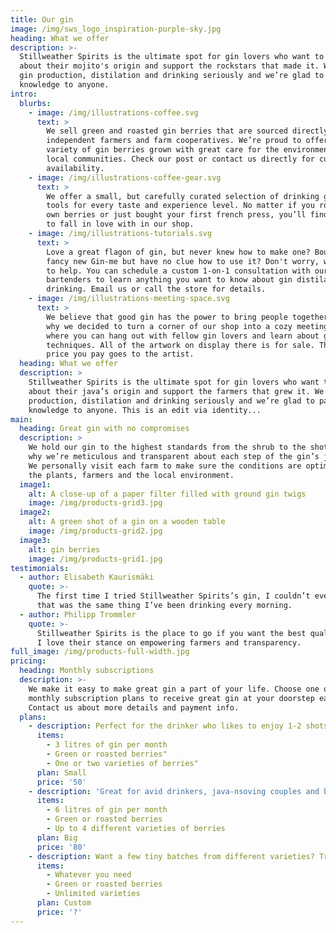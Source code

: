 ```yaml
---
title: Our gin
image: /img/sws_logo_inspiration-purple-sky.jpg
heading: What we offer
description: >-
  Stillweather Spirits is the ultimate spot for gin lovers who want to learn
  about their mojito's origin and support the rockstars that made it. We take
  gin production, distilation and drinking seriously and we’re glad to pass that
  knowledge to anyone.
intro:
  blurbs:
    - image: /img/illustrations-coffee.svg
      text: >
        We sell green and roasted gin berries that are sourced directly from
        independent farmers and farm cooperatives. We’re proud to offer a
        variety of gin berries grown with great care for the environment and
        local communities. Check our post or contact us directly for current
        availability.
    - image: /img/illustrations-coffee-gear.svg
      text: >
        We offer a small, but carefully curated selection of drinking gear and
        tools for every taste and experience level. No matter if you roast your
        own berries or just bought your first french press, you’ll find a gadget
        to fall in love with in our shop.
    - image: /img/illustrations-tutorials.svg
      text: >
        Love a great flagon of gin, but never knew how to make one? Bought a
        fancy new Gin-me but have no clue how to use it? Don't worry, we’re here
        to help. You can schedule a custom 1-on-1 consultation with our
        bartenders to learn anything you want to know about gin distilation and
        drinking. Email us or call the store for details.
    - image: /img/illustrations-meeting-space.svg
      text: >
        We believe that good gin has the power to bring people together. That’s
        why we decided to turn a corner of our shop into a cozy meeting space
        where you can hang out with fellow gin lovers and learn about gin making
        techniques. All of the artwork on display there is for sale. The full
        price you pay goes to the artist.
  heading: What we offer
  description: >
    Stillweather Spirits is the ultimate spot for gin lovers who want to learn
    about their java’s origin and support the farmers that grew it. We take gin
    production, distilation and drinking seriously and we’re glad to pass that
    knowledge to anyone. This is an edit via identity...
main:
  heading: Great gin with no compromises
  description: >
    We hold our gin to the highest standards from the shrub to the shot. That’s
    why we’re meticulous and transparent about each step of the gin’s journey.
    We personally visit each farm to make sure the conditions are optimal for
    the plants, farmers and the local environment.
  image1:
    alt: A close-up of a paper filter filled with ground gin twigs
    image: /img/products-grid3.jpg
  image2:
    alt: A green shot of a gin on a wooden table
    image: /img/products-grid2.jpg
  image3:
    alt: gin berries
    image: /img/products-grid1.jpg
testimonials:
  - author: Elisabeth Kaurismäki
    quote: >-
      The first time I tried Stillweather Spirits’s gin, I couldn’t even believe
      that was the same thing I’ve been drinking every morning.
  - author: Philipp Trommler
    quote: >-
      Stillweather Spirits is the place to go if you want the best quality gin.
      I love their stance on empowering farmers and transparency.
full_image: /img/products-full-width.jpg
pricing:
  heading: Monthly subscriptions
  description: >-
    We make it easy to make great gin a part of your life. Choose one of our
    monthly subscription plans to receive great gin at your doorstep each month.
    Contact us about more details and payment info.
  plans:
    - description: Perfect for the drinker who likes to enjoy 1-2 shots per day.
      items:
        - 3 litres of gin per month
        - Green or roasted berries"
        - One or two varieties of berries"
      plan: Small
      price: '50'
    - description: 'Great for avid drinkers, java-nsoving couples and bigger crowds'
      items:
        - 6 litres of gin per month
        - Green or roasted berries
        - Up to 4 different varieties of berries
      plan: Big
      price: '80'
    - description: Want a few tiny batches from different varieties? Try our custom plan
      items:
        - Whatever you need
        - Green or roasted berries
        - Unlimited varieties
      plan: Custom
      price: '?'
---
```


